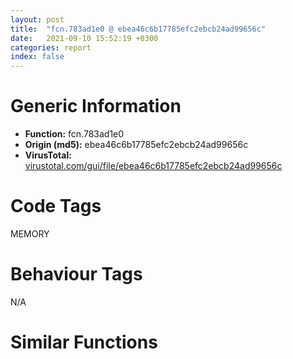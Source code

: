 ```yaml
---
layout: post
title:  "fcn.783ad1e0 @ ebea46c6b17785efc2ebcb24ad99656c"
date:   2021-09-10 15:52:19 +0300
categories: report
index: false
---
```


# Generic Information
- **Function:** fcn.783ad1e0
- **Origin (md5):** ebea46c6b17785efc2ebcb24ad99656c
- **VirusTotal:** [virustotal.com/gui/file/ebea46c6b17785efc2ebcb24ad99656c][virustotal_ref]

# Code Tags
<span class="tag" id="MEMORY">MEMORY</span>


# Behaviour Tags
<span class="bhv-tag" id="na">N/A</span>

# Similar Functions
<script type="text/javascript" src="https://www.gstatic.com/charts/loader.js"></script>
<script type="text/javascript">

    google.charts.load('current', {'packages':['corechart']});
    google.charts.setOnLoadCallback(drawChart);

    function drawChart() {
    var data = new google.visualization.DataTable();
        data.addColumn('number', 'X');
        data.addColumn('number', 'Y');
        data.addColumn({type: 'string', role: 'tooltip', 'p': {'html': true}});
        data.addColumn({'type': 'string', 'role': 'style'});
        
        data.addRows([
    [154.99456787109375, 9658.111328125, '<b><a href="/report/fcn.783ad1e0@ebea46c6b17785efc2ebcb24ad99656c">fcn.783ad1e0</a><br>@ebea46c6b17785efc2ebcb24ad99656c</b><br>push ebp<br>mov ebp, esp<br>sub esp, 0x34<br>mov dword[ebp-0x30], ecx<br>mov dword[ebp-8], 0xffffffff<br>mov ecx, dword[ebp-0x30]<br>call fcn.783a63f0<br>mov dword[ebp-0xc], eax<br>cmp dword[ebp-0xc], 0<br>jne 0x783ad222<br>push 0x7820542c<br>push 0<br>push 0x169<br>push 0x78205440<br>push 2<br>call sub.MSVCR80D.dll__CrtDbgReportW<br>add esp, 0x14<br>cmp eax, 1<br>jne 0x783ad222<br>int3 <br>mov ecx, dword[ebp+8]<br>push ecx<br>mov ecx, dword[ebp-0x30]<br>call fcn.783acd80<br>mov dword[ebp-4], eax<br>cmp dword[ebp-4], 0<br>je 0x783ad3e4<br>mov ecx, dword[ebp-4]<br>add ecx, 0x414<br>call fcn.783ad8e0<br>cmp dword[ebp-8], 0xffffffff<br>jne 0x783ad3d6<br>mov dword[ebp-0x10], 0<br>jmp 0x783ad265<br>mov edx, dword[ebp-0x10]<br>add edx, 1<br>mov dword[ebp-0x10], edx<br>mov ecx, dword[ebp-0xc]<br>call fcn.783ad810<br>cmp dword[ebp-0x10], eax<br>jge 0x783ad31b<br>cmp dword[ebp-8], 0xffffffff<br>jne 0x783ad31b<br>mov eax, dword[ebp-0x10]<br>push eax<br>mov ecx, dword[ebp-0x30]<br>call fcn.783ace00<br>mov dword[ebp-0x14], eax<br>cmp dword[ebp-0x14], 0<br>jne 0x783ad2b6<br>push 0x782054bc<br>push 0<br>push 0x174<br>push 0x782054e0<br>push 2<br>call sub.MSVCR80D.dll__CrtDbgReportW<br>add esp, 0x14<br>cmp eax, 1<br>jne 0x783ad2b6<br>int3 <br>mov ecx, dword[ebp-0x14]<br>call fcn.783ad830<br>mov byte[ebp-0x15], al<br>movzx edx, byte[ebp-0x15]<br>test edx, edx<br>je 0x783ad316<br>mov eax, dword[ebp-4]<br>mov ecx, dword[eax+0x420]<br>push ecx<br>mov edx, dword[ebp+0xc]<br>push edx<br>mov ecx, dword[ebp-0x14]<br>call fcn.783adf80<br>mov eax, dword[ebp-0x14]<br>mov ecx, dword[ebp-4]<br>mov edx, dword[ecx]<br>mov dword[eax+0x14], edx<br>mov ecx, dword[ebp-0xc]<br>call fcn.783ae110<br>push eax<br>mov ecx, dword[ebp-0x14]<br>call fcn.783ad870<br>mov eax, dword[ebp-4]<br>mov ecx, dword[ebp-0x10]<br>mov dword[eax], ecx<br>mov edx, dword[ebp-4]<br>add edx, 4<br>push edx<br>call dword[sym.imp.KERNEL32.dll_InterlockedIncrement]<br>mov eax, dword[ebp-0x10]<br>mov dword[ebp-8], eax<br>jmp 0x783ad25c<br>cmp dword[ebp-8], 0xffffffff<br>jne 0x783ad3d1<br>mov dword[ebp-0x20], 0x5f0<br>mov ecx, dword[ebp-0xc]<br>call fcn.783ad7f0<br>add eax, dword[ebp-0xc]<br>mov ecx, dword[ebp-0xc]<br>sub eax, dword[ecx+0x418]<br>sub eax, dword[ebp-0x20]<br>mov dword[ebp-0x1c], eax<br>push 4<br>push 0x1000<br>mov edx, dword[ebp-0x20]<br>push edx<br>mov eax, dword[ebp-0x1c]<br>push eax<br>call dword[sym.imp.KERNEL32.dll_VirtualAlloc]<br>mov ecx, dword[ebp-0xc]<br>mov edx, dword[ecx+0x418]<br>add edx, dword[ebp-0x20]<br>mov eax, dword[ebp-0xc]<br>mov dword[eax+0x418], edx<br>mov dword[ebp-0x24], 0<br>jmp 0x783ad382<br>mov ecx, dword[ebp-0x24]<br>add ecx, 1<br>mov dword[ebp-0x24], ecx<br>cmp dword[ebp-0x24], 0xa<br>jae 0x783ad3c7<br>mov edx, dword[ebp-0x24]<br>imul edx, edx, 0x98<br>add edx, dword[ebp-0x1c]<br>mov dword[ebp-0x28], edx<br>mov eax, dword[ebp-0x28]<br>push eax<br>push 0x98<br>call fcn.783aaba0<br>add esp, 8<br>mov dword[ebp-0x2c], eax<br>cmp dword[ebp-0x2c], 0<br>je 0x783ad3be<br>mov ecx, dword[ebp-0x2c]<br>call fcn.783adf50<br>mov dword[ebp-0x34], eax<br>jmp 0x783ad3c5<br>mov dword[ebp-0x34], 0<br>jmp 0x783ad379<br>push 0xa<br>mov ecx, dword[ebp-0xc]<br>call fcn.783ad950<br>jmp 0x783ad249<br>mov ecx, dword[ebp-4]<br>add ecx, 0x414<br>call fcn.783ad920<br>mov ecx, dword[ebp-0xc]<br>mov byte[ecx+0x428], 0<br>mov eax, dword[ebp-8]<br>mov esp, ebp<br>pop ebp<br>ret 8<br><eoc> ', 'point { fill-color: #e0440e; }'],
[-154.9945068359375, -9658.111328125, '<b><a href="/report/fcn.783ad020@ebea46c6b17785efc2ebcb24ad99656c">fcn.783ad020</a><br>@ebea46c6b17785efc2ebcb24ad99656c</b><br>push ebp<br>mov ebp, esp<br>sub esp, 0x30<br>mov dword[ebp-0x2c], ecx<br>mov ecx, dword[ebp-0x2c]<br>call fcn.783a63f0<br>mov dword[ebp-8], eax<br>cmp dword[ebp-8], 0<br>jne 0x783ad05b<br>push 0x78205304<br>push 0<br>push 0x140<br>push 0x78205318<br>push 2<br>call sub.MSVCR80D.dll__CrtDbgReportW<br>add esp, 0x14<br>cmp eax, 1<br>jne 0x783ad05b<br>int3 <br>mov dword[ebp-4], 0xffffffff<br>cmp dword[ebp-4], 0xffffffff<br>jne 0x783ad1cf<br>mov dword[ebp-0xc], 0<br>jmp 0x783ad07e<br>mov ecx, dword[ebp-0xc]<br>add ecx, 1<br>mov dword[ebp-0xc], ecx<br>mov ecx, dword[ebp-8]<br>call fcn.783ad7d0<br>cmp dword[ebp-0xc], eax<br>jge 0x783ad11f<br>cmp dword[ebp-4], 0xffffffff<br>jne 0x783ad11f<br>mov edx, dword[ebp-0xc]<br>push edx<br>mov ecx, dword[ebp-0x2c]<br>call fcn.783acd80<br>mov dword[ebp-0x10], eax<br>cmp dword[ebp-0x10], 0<br>jne 0x783ad0cf<br>push 0x78205394<br>push 0<br>push 0x147<br>push 0x782053b0<br>push 2<br>call sub.MSVCR80D.dll__CrtDbgReportW<br>add esp, 0x14<br>cmp eax, 1<br>jne 0x783ad0cf<br>int3 <br>mov ecx, dword[ebp-0x10]<br>add ecx, 0x414<br>call fcn.783ad830<br>mov byte[ebp-0x11], al<br>movzx ecx, byte[ebp-0x11]<br>test ecx, ecx<br>je 0x783ad11a<br>mov edx, dword[ebp+8]<br>push edx<br>mov ecx, dword[ebp-0x10]<br>call fcn.783adce0<br>mov eax, dword[ebp-0x10]<br>mov dword[eax], 0xffffffff<br>mov ecx, dword[ebp-8]<br>call fcn.783ae110<br>push eax<br>mov ecx, dword[ebp-0x10]<br>add ecx, 0x414<br>call fcn.783ad870<br>mov ecx, dword[ebp-0xc]<br>mov dword[ebp-4], ecx<br>jmp 0x783ad075<br>cmp dword[ebp-4], 0xffffffff<br>jne 0x783ad1ca<br>mov dword[ebp-0x18], 0x2990<br>mov edx, dword[ebp-8]<br>mov eax, dword[ebp-8]<br>add eax, dword[edx+0x414]<br>mov dword[ebp-0x1c], eax<br>push 4<br>push 0x1000<br>mov ecx, dword[ebp-0x18]<br>push ecx<br>mov edx, dword[ebp-0x1c]<br>push edx<br>call dword[sym.imp.KERNEL32.dll_VirtualAlloc]<br>mov eax, dword[ebp-8]<br>mov ecx, dword[eax+0x414]<br>add ecx, dword[ebp-0x18]<br>mov edx, dword[ebp-8]<br>mov dword[edx+0x414], ecx<br>mov dword[ebp-0x20], 0<br>jmp 0x783ad17b<br>mov eax, dword[ebp-0x20]<br>add eax, 1<br>mov dword[ebp-0x20], eax<br>cmp dword[ebp-0x20], 0xa<br>jae 0x783ad1c0<br>mov ecx, dword[ebp-0x20]<br>imul ecx, ecx, 0x428<br>add ecx, dword[ebp-0x1c]<br>mov dword[ebp-0x24], ecx<br>mov edx, dword[ebp-0x24]<br>push edx<br>push 0x428<br>call fcn.783aaba0<br>add esp, 8<br>mov dword[ebp-0x28], eax<br>cmp dword[ebp-0x28], 0<br>je 0x783ad1b7<br>mov ecx, dword[ebp-0x28]<br>call fcn.783adfd0<br>mov dword[ebp-0x30], eax<br>jmp 0x783ad1be<br>mov dword[ebp-0x30], 0<br>jmp 0x783ad172<br>push 0xa<br>mov ecx, dword[ebp-8]<br>call fcn.783ad8b0<br>jmp 0x783ad062<br>mov eax, dword[ebp-4]<br>mov esp, ebp<br>pop ebp<br>ret 4<br><eoc> ', 'null'],

        ]);

    var options = {
        title: 'Similarity Plot',
        legend: 'none',
        colors: ['#dedbd9', '#e6693e', '#ec8f6e', '#f3b49f', '#f6c7b6'],
        tooltip: {isHtml: true, trigger: 'both'},
        explorer: {
        actions: ["dragToZoom", "rightClickToReset"],
        },
        chartArea: {
        width: '80%',
        height: '80%'
        },
        width: '100%',
        height: '100%'
    };

    var chart = new google.visualization.ScatterChart(document.getElementById('chart_div'));

    chart.draw(data, options);
    }
    
</script>


<div id="chart_div" style="width: 100%px; height: 100%;"></div>

# Disassembled Code
{% highlight nasm %}

push ebp
mov ebp, esp
sub esp, 0x34
mov dword[ebp-0x30], ecx
mov dword[ebp-8], 0xffffffff
mov ecx, dword[ebp-0x30]
call fcn.783a63f0
mov dword[ebp-0xc], eax
cmp dword[ebp-0xc], 0
jne 0x783ad222
push 0x7820542c
push 0
push 0x169
push 0x78205440
push 2
call sub.MSVCR80D.dll__CrtDbgReportW
add esp, 0x14
cmp eax, 1
jne 0x783ad222
int3
mov ecx, dword[ebp+8]
push ecx
mov ecx, dword[ebp-0x30]
call fcn.783acd80
mov dword[ebp-4], eax
cmp dword[ebp-4], 0
je 0x783ad3e4
mov ecx, dword[ebp-4]
add ecx, 0x414
call fcn.783ad8e0
cmp dword[ebp-8], 0xffffffff
jne 0x783ad3d6
mov dword[ebp-0x10], 0
jmp 0x783ad265
mov edx, dword[ebp-0x10]
add edx, 1
mov dword[ebp-0x10], edx
mov ecx, dword[ebp-0xc]
call fcn.783ad810
cmp dword[ebp-0x10], eax
jge 0x783ad31b
cmp dword[ebp-8], 0xffffffff
jne 0x783ad31b
mov eax, dword[ebp-0x10]
push eax
mov ecx, dword[ebp-0x30]
call fcn.783ace00
mov dword[ebp-0x14], eax
cmp dword[ebp-0x14], 0
jne 0x783ad2b6
push 0x782054bc
push 0
push 0x174
push 0x782054e0
push 2
call sub.MSVCR80D.dll__CrtDbgReportW
add esp, 0x14
cmp eax, 1
jne 0x783ad2b6
int3
mov ecx, dword[ebp-0x14]
call fcn.783ad830
mov byte[ebp-0x15], al
movzx edx, byte[ebp-0x15]
test edx, edx
je 0x783ad316
mov eax, dword[ebp-4]
mov ecx, dword[eax+0x420]
push ecx
mov edx, dword[ebp+0xc]
push edx
mov ecx, dword[ebp-0x14]
call fcn.783adf80
mov eax, dword[ebp-0x14]
mov ecx, dword[ebp-4]
mov edx, dword[ecx]
mov dword[eax+0x14], edx
mov ecx, dword[ebp-0xc]
call fcn.783ae110
push eax
mov ecx, dword[ebp-0x14]
call fcn.783ad870
mov eax, dword[ebp-4]
mov ecx, dword[ebp-0x10]
mov dword[eax], ecx
mov edx, dword[ebp-4]
add edx, 4
push edx
call dword[sym.imp.KERNEL32.dll_InterlockedIncrement]
mov eax, dword[ebp-0x10]
mov dword[ebp-8], eax
jmp 0x783ad25c
cmp dword[ebp-8], 0xffffffff
jne 0x783ad3d1
mov dword[ebp-0x20], 0x5f0
mov ecx, dword[ebp-0xc]
call fcn.783ad7f0
add eax, dword[ebp-0xc]
mov ecx, dword[ebp-0xc]
sub eax, dword[ecx+0x418]
sub eax, dword[ebp-0x20]
mov dword[ebp-0x1c], eax
push 4
push 0x1000
mov edx, dword[ebp-0x20]
push edx
mov eax, dword[ebp-0x1c]
push eax
call dword[sym.imp.KERNEL32.dll_VirtualAlloc]
mov ecx, dword[ebp-0xc]
mov edx, dword[ecx+0x418]
add edx, dword[ebp-0x20]
mov eax, dword[ebp-0xc]
mov dword[eax+0x418], edx
mov dword[ebp-0x24], 0
jmp 0x783ad382
mov ecx, dword[ebp-0x24]
add ecx, 1
mov dword[ebp-0x24], ecx
cmp dword[ebp-0x24], 0xa
jae 0x783ad3c7
mov edx, dword[ebp-0x24]
imul edx, edx, 0x98
add edx, dword[ebp-0x1c]
mov dword[ebp-0x28], edx
mov eax, dword[ebp-0x28]
push eax
push 0x98
call fcn.783aaba0
add esp, 8
mov dword[ebp-0x2c], eax
cmp dword[ebp-0x2c], 0
je 0x783ad3be
mov ecx, dword[ebp-0x2c]
call fcn.783adf50
mov dword[ebp-0x34], eax
jmp 0x783ad3c5
mov dword[ebp-0x34], 0
jmp 0x783ad379
push 0xa
mov ecx, dword[ebp-0xc]
call fcn.783ad950
jmp 0x783ad249
mov ecx, dword[ebp-4]
add ecx, 0x414
call fcn.783ad920
mov ecx, dword[ebp-0xc]
mov byte[ecx+0x428], 0
mov eax, dword[ebp-8]
mov esp, ebp
pop ebp
ret 8

{% endhighlight %}

[virustotal_ref]: https://www.virustotal.com/gui/file/ebea46c6b17785efc2ebcb24ad99656c